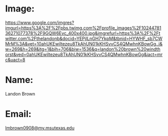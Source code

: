 
# Image:
https://www.google.com/imgres?imgurl=https%3A%2F%2Fpbs.twimg.com%2Fprofile_images%2F1024478136271077378%2F9GQW6Evc_400x400.jpg&imgrefurl=https%3A%2F%2Ftwitter.com%2Fthelandonb&docid=YEPjlLnGH7YkpM&tbnid=HYWHF_sb7CWMrM%3A&vet=10ahUKEwiltezeu8TkAhUN01kKHSvvCS4QMwhnKBowGg..i&w=269&h=269&itg=1&bih=706&biw=1536&q=landon%20brown%20windthorst&ved=0ahUKEwiltezeu8TkAhUN01kKHSvvCS4QMwhnKBowGg&iact=mrc&uact=8

# Name:
Landon Brown 

# Email:
lmbrown0908@my.msutexas.edu
